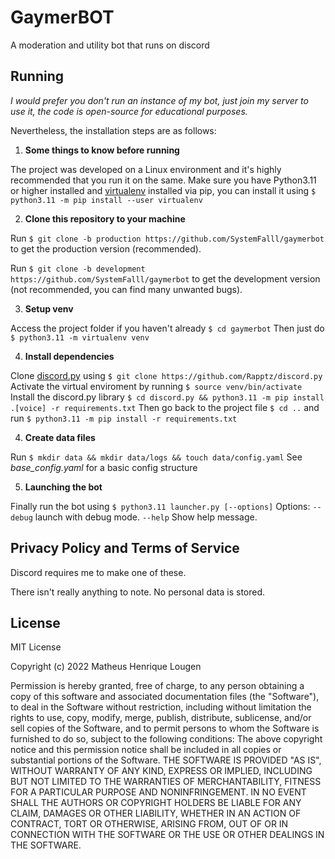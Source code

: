 
# GaymerBOT
A moderation and utility bot that runs on discord

## Running

*I would prefer you don't run an instance of my bot, just join my server to use it, the code is open-source for educational purposes.*

Nevertheless, the installation steps are as follows:
1.  **Some things to know before running**

The project was developed on a Linux environment and it's highly recommended that you run it on the same.
Make sure you have Python3.11 or higher installed and [virtualenv](https://virtualenv.pypa.io/en/latest/installation.html) installed via pip, you can install it using `$ python3.11 -m pip install --user virtualenv`

2.  **Clone this repository to your machine**

Run `$ git clone -b production https://github.com/SystemFalll/gaymerbot` to get the production version (recommended).

Run `$ git clone -b development https://github.com/SystemFalll/gaymerbot` to get the development version (not recommended, you can find many unwanted bugs).

3.  **Setup venv**

Access the project folder if you haven't already `$ cd gaymerbot`
Then just do  `$ python3.11 -m virtualenv venv`

4.  **Install dependencies**

Clone [discord.py](https://github.com/Rapptz/discord.py) using `$ git clone https://github.com/Rapptz/discord.py`
Activate the virtual enviroment by running `$ source venv/bin/activate`
Install the discord.py library `$ cd discord.py && python3.11 -m pip install .[voice] -r requirements.txt`
Then go back to the project file `$ cd ..` and run  `$ python3.11 -m pip install -r requirements.txt`

4.  **Create data files**

Run `$ mkdir data && mkdir data/logs && touch data/config.yaml`
See *base_config.yaml* for a basic config structure

5.  **Launching the bot**

Finally run the bot using `$ python3.11 launcher.py [--options]`
Options:
	`--debug`  launch with debug mode.
	`--help`  Show help message.

## Privacy Policy and Terms of Service

Discord requires me to make one of these.

There isn't really anything to note. No personal data is stored.

## License

MIT License

Copyright (c) 2022 Matheus Henrique Lougen

Permission is hereby granted, free of charge, to any person obtaining a copy
of this software and associated documentation files (the "Software"), to deal
in the Software without restriction, including without limitation the rights
to use, copy, modify, merge, publish, distribute, sublicense, and/or sell
copies of the Software, and to permit persons to whom the Software is
furnished to do so, subject to the following conditions:
The above copyright notice and this permission notice shall be included in all
copies or substantial portions of the Software.
THE SOFTWARE IS PROVIDED "AS IS", WITHOUT WARRANTY OF ANY KIND, EXPRESS OR IMPLIED, INCLUDING BUT NOT LIMITED TO THE WARRANTIES OF MERCHANTABILITY, FITNESS FOR A PARTICULAR PURPOSE AND NONINFRINGEMENT. IN NO EVENT SHALL THE
AUTHORS OR COPYRIGHT HOLDERS BE LIABLE FOR ANY CLAIM, DAMAGES OR OTHER LIABILITY, WHETHER IN AN ACTION OF CONTRACT, TORT OR OTHERWISE, ARISING FROM, OUT OF OR IN CONNECTION WITH THE SOFTWARE OR THE USE OR OTHER DEALINGS IN THE SOFTWARE.
